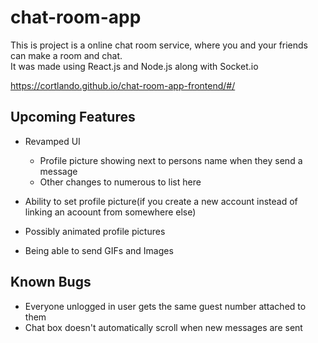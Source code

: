 # chat-room-app

This is project is a online chat room service, where you and your friends can make a room and chat.<br>
It was made using React.js and Node.js along with Socket.io<br>

https://cortlando.github.io/chat-room-app-frontend/#/

## Upcoming Features 


- Revamped UI 
	- Profile picture showing next to persons name when they send a message 
	- Other changes to numerous to list here 
  
- Ability to set profile picture(if you create a new account instead of linking an acoount from somewhere else)
 - Possibly animated profile pictures
- Being able to send GIFs and Images


## Known Bugs
- Everyone unlogged in user gets the same guest number attached to them 
- Chat box doesn't automatically scroll when new messages are sent
